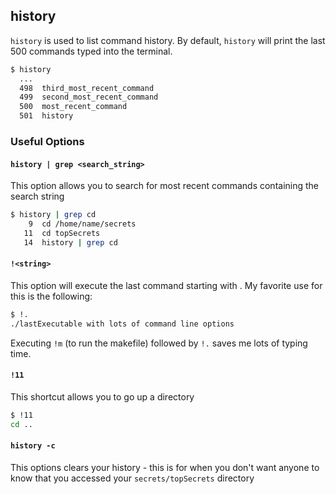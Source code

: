 ---
---

history
--

`history` is used to list command history. By default, `history` will print the last 500 commands typed into the terminal.
~~~ bash
$ history
  ...
  498  third_most_recent_command
  499  second_most_recent_command
  500  most_recent_command
  501  history
~~~

<!--more-->

### Useful Options

#### `history | grep <search_string>`
This option allows you to search for most recent commands containing the search string
~~~ bash
$ history | grep cd
    9  cd /home/name/secrets
   11  cd topSecrets
   14  history | grep cd
~~~
#### `!<string>`
This option will execute the last command starting with <string>.
My favorite use for this is the following:
~~~ bash
$ !.
./lastExecutable with lots of command line options
~~~
Executing `!m` (to run the makefile) followed by `!.` saves me lots of typing time.

#### `!11`
This shortcut allows you to go up a directory
~~~ bash
$ !11
cd ..
~~~

#### `history -c`
This options clears your history - this is for when you don't want anyone to know that you accessed your `secrets/topSecrets` directory
